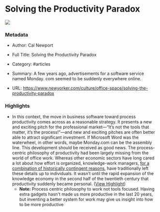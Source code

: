 # Solving the Productivity Paradox

![](https://media.newyorker.com/photos/6536cb8713c1e561d000c0f9/16:9/w_1920,h_1080,c_limit/4.-Landscape_1920px.gif)

### Metadata

- Author: Cal Newport
- Full Title: Solving the Productivity Paradox
- Category: #articles

- Summary: A few years ago, advertisements for a software service named Monday. com seemed to be suddenly everywhere online. 

- URL: https://www.newyorker.com/culture/office-space/solving-the-productivity-paradox

### Highlights

- In this context, the move in business software toward process productivity comes across as a reasonable strategy. It presents a new and exciting pitch for the professional market—“It’s not the tools that matter, it’s the process!”—and new and exciting pitches are often better able to attract significant investment. If Microsoft Word was the waterwheel, in other words, maybe Monday.com can be the assembly line. This development should be received as good news. The process-centric philosophy of productivity had been largely missing from the world of office work. Whereas other economic sectors have long cared a lot about how effort is organized, knowledge-work managers, [for a combination of historically contingent reasons](https://www.newyorker.com/culture/office-space/the-frustration-with-productivity-culture), have traditionally left these details up to individuals. It wasn’t until the rapid expansion of the knowledge economy in the second half of the twentieth century that productivity suddenly became personal. ([View Highlight](https://read.readwise.io/read/01hegae27eyvkca1k4devaa6aq))
    - **Note:** Process centric philosophy to work not tools focused. Having extra gadgets hasn't made us more productive in the last 20 years, but inventing a better system for work may give us insight into how to be more productive
